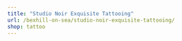 ```yaml
---
title: "Studio Noir Exquisite Tattooing"
url: /bexhill-on-sea/studio-noir-exquisite-tattooing/
shop: tattoo
---
```

